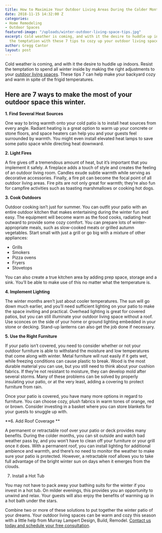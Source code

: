 ```yaml
---
title: How to Maximize Your Outdoor Living Areas During the Colder Months
date: 2018-11-15 14:32:00 Z
categories:
- Home Remodeling
- Outdoor Spaces
featured-image: "/uploads/winter-outdoor-living-space-tips.jpg"
excerpt: Cold weather is coming, and with it the desire to huddle up indoors. Resist
  the temptation with these 7 tips to cozy up your outdoor living spaces for winter.
author: Gregg Cantor
layout: post
---
```


Cold weather is coming, and with it the desire to huddle up indoors. Resist the temptation to spend all winter inside by making the right adjustments to your [outdoor living spaces](/san-diego-outdoor-living-space-design). These tips 7 can help make your backyard cozy and warm in spite of the frigid temperatures.

## Here are 7 ways to make the most of your outdoor space this winter.

**1. Find Several Heat Sources**

One way to bring warmth onto your cold patio is to install heat sources from every angle. Radiant heating is a great option to warm up your concrete or stone floors, and space heaters can help you and your guests feel surrounded by warmth. You might even install elevated heat lamps to save some patio space while directing heat downward.

**2. Light Fires**

A fire gives off a tremendous amount of heat, but it’s important that you implement it safely. A fireplace adds a touch of style and creates the feeling of an outdoor living room. Candles exude subtle warmth while serving as decorative accessories. Finally, a fire pit can become the focal point of all outdoor living areas. Fire pits are not only great for warmth; they’re also fun for campfire activities such as toasting marshmallows or cooking hot dogs. 

**3. Cook Outdoors**

Outdoor cooking isn’t just for summer. You can outfit your patio with an entire outdoor kitchen that makes entertaining during the winter fun and easy. The equipment will become warm as the food cooks, radiating heat outward to provide some cozy comfort. You can prepare lots of winter-appropriate meals, such as slow-cooked meats or grilled autumn vegetables. Start small with just a grill or go big with a mixture of other appliances: 

- Grills
- Smokers
- Pizza ovens
- Fryers
- Stovetops

You can also create a true kitchen area by adding prep space, storage and a sink. You’ll be able to make use of this no matter what the temperature is.

**4. Implement Lighting**

The winter months aren’t just about cooler temperatures. The sun will go down much earlier, and you’ll need sufficient lighting on your patio to make the space inviting and practical. Overhead lighting is great for covered patios, but you can still illuminate your outdoor living space without a roof. Use sconces on the side of your home or ground lighting embedded in your stone or decking. Stand-up lanterns can also get the job done if necessary. 

**5. Use the Right Furniture**

If your patio isn’t covered, you need to consider whether or not your outdoor furniture is able to withstand the moisture and low temperatures that come along with winter. Metal furniture will rust easily if it gets wet, while freezing conditions can cause plastic to break. Wood is the most durable material you can use, but you still need to think about your cushion fabrics. If they’re not resistant to moisture, they can develop mold after several storms. Many of these problems can be solved by properly insulating your patio, or at the very least, adding a covering to protect furniture from rain. 

Once your patio is covered, you have many more options in regard to furniture. You can choose cozy, plush fabrics in warm tones of orange, red or brown. Consider investing in a basket where you can store blankets for your guests to snuggle up with. 

**6. Add Roof Coverage **

A permanent or retractable roof over your patio or deck provides many benefits. During the colder months, you can sit outside and watch bad weather pass by, and you won’t have to clean off your furniture or your grill once it does. With a permanent roof, you can install lighting for additional ambience and warmth, and there’s no need to monitor the weather to make sure your patio is protected. However, a retractable roof allows you to take full advantage of the bright winter sun on days when it emerges from the clouds. 

7. Install a Hot Tub

You may not have to pack away your bathing suits for the winter if you invest in a hot tub. On milder evenings, this provides you an opportunity to unwind and relax. Your guests will also enjoy the benefits of warming up in a hot bath under the stars. 

Combine two or more of these solutions to put together the winter patio of your dreams. Your outdoor living spaces can be warm and cozy this season with a little help from Murray Lampert Design, Build, Remodel. [Contact us today and schedule your free consultation](#quick-contact).
